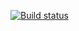 [![Build status](https://ci.appveyor.com/api/projects/status/tsm0l5gty87ve2w9?svg=true)](https://ci.appveyor.com/project/Ka-Qessa/methods-homework)
